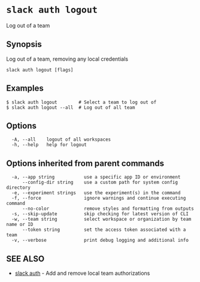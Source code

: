 # `slack auth logout`

Log out of a team

## Synopsis

Log out of a team, removing any local credentials

```
slack auth logout [flags]
```

## Examples

```
$ slack auth logout        # Select a team to log out of
$ slack auth logout --all  # Log out of all team
```

## Options

```
  -A, --all    logout of all workspaces
  -h, --help   help for logout
```

## Options inherited from parent commands

```
  -a, --app string           use a specific app ID or environment
      --config-dir string    use a custom path for system config directory
  -e, --experiment strings   use the experiment(s) in the command
  -f, --force                ignore warnings and continue executing command
      --no-color             remove styles and formatting from outputs
  -s, --skip-update          skip checking for latest version of CLI
  -w, --team string          select workspace or organization by team name or ID
      --token string         set the access token associated with a team
  -v, --verbose              print debug logging and additional info
```

## SEE ALSO

* [slack auth](slack_auth)	 - Add and remove local team authorizations

